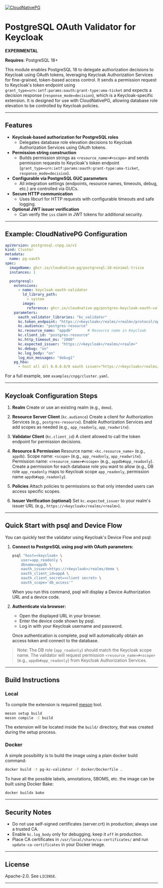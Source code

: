 [![CloudNativePG](./logo/cloudnativepg.png)](https://cloudnative-pg.io/)

# PostgreSQL OAuth Validator for Keycloak

**EXPERIMENTAL**

**Requires**: PostgreSQL 18+

This module enables PostgreSQL 18 to delegate authorization decisions to Keycloak using OAuth tokens, leveraging Keycloak Authorization Services for fine-grained, token-based access control.
It sends a permission request to Keycloak's token endpoint using `grant_type=urn:ietf:params:oauth:grant-type:uma-ticket` and expects a decision response (`response_mode=decision`), which is a Keycloak-specific extension.
It is designed for use with CloudNativePG, allowing database role elevation to be controlled by Keycloak policies.

---

## Features

- **Keycloak-based authorization for PostgreSQL roles**
  - Delegates database role elevation decisions to Keycloak Authorization Services using OAuth tokens.
- **Permission string construction**
  - Builds permission strings as `<resource_name>#<scope>` and sends permission requests to Keycloak's token endpoint (`grant_type=urn:ietf:params:oauth:grant-type:uma-ticket`, `response_mode=decision`).
- **Configurable via PostgreSQL GUC parameters**
  - All integration settings (endpoints, resource names, timeouts, debug, etc.) are controlled via GUCs.
- **Secure HTTP communication**
  - Uses libcurl for HTTP requests with configurable timeouts and safe logging.
- **Optional JWT issuer verification**
  - Can verify the `iss` claim in JWT tokens for additional security.

---

## Example: CloudNativePG Configuration

```yaml
apiVersion: postgresql.cnpg.io/v1
kind: Cluster
metadata:
  name: pg-oauth
spec:
  imageName: ghcr.io/cloudnative-pg/postgresql:18-minimal-trixie
  instances: 1

  postgresql:
    extensions:
      - name: keycloak-oauth-validator
        ld_library_path:
          - system
        image:
          reference: ghcr.io/cloudnative-pg/postgres-keycloak-oauth-validator-testing:18-dev-trixie
    parameters:
      oauth_validator_libraries: "kc_validator"
      kc.token_endpoint: "https://<keycloak>/realms/<realm>/protocol/openid-connect/token"
      kc.audience: "postgres-resource"
      kc.resource_name: "appdb"       # Resource name in Keycloak
      kc.client_id: "postgres-resource"
      kc.http_timeout_ms: "2000"
      kc.expected_issuer: "https://<keycloak>/realms/<realm>"
      kc.debug: "on"
      kc.log_body: "on"
      log_min_messages: "debug1"
    pg_hba:
      - host all all 0.0.0.0/0 oauth issuer="https://<keycloak>/realms/<realm>" scope=db_access validator="kc_validator" delegate_ident_mapping=1
```

For a full example, see `examples/cnpg/cluster.yaml`.

---

## Keycloak Configuration Steps

1. **Realm**
   Create or use an existing realm (e.g., `demo`).

2. **Resource Server Client** (`kc.audience`)
   Create a client for Authorization Services (e.g., `postgres-resource`).
   Enable Authorization Services and add scopes as needed (e.g., `app_readonly`, `app_readwrite`).

3. **Validator Client** (`kc.client_id`)
   A client allowed to call the token endpoint for permission decisions.

4. **Resource & Permission**
   Resource name: `<kc.resource_name>` (e.g., `appdb`).
   Scope name: `<scope>` (e.g., `app_readonly`, `app_readwrite`).
   Permission name: `<resource_name>#<scope>` (e.g., `appdb#app_readonly`).
   Create a permission for each database role you want to allow (e.g., DB role `app_readonly` maps to Keycloak scope `app_readonly`, permission name `appdb#app_readonly`).

5. **Policies**
   Attach policies to permissions so that only intended users can access specific scopes.

6. **Issuer Verification (optional)**
   Set `kc.expected_issuer` to your realm's issuer URL (e.g., `https://<keycloak>/realms/<realm>`).

---

## Quick Start with psql and Device Flow

You can quickly test the validator using Keycloak's Device Flow and psql:

1. **Connect to PostgreSQL using psql with OAuth parameters:**

    ```bash
    psql "host=<keycloak> \
        user=app_readonly \
        dbname=appdb \
        oauth_issuer=https://<keycloak>/realms/demo \
        oauth_client_id=appA \
        oauth_client_secret=<client secret> \
        oauth_scope='db_access'"
    ```

    When you run this command, psql will display a Device Authorization URL and a device code.

2. **Authenticate via browser:**

    - Open the displayed URL in your browser.
    - Enter the device code shown by psql.
    - Log in with your Keycloak username and password.

    Once authentication is complete, psql will automatically obtain an access token and connect to the database.

> Note:
The DB role (`app_readonly`) should match the Keycloak scope name.
The validator will request permission `<resource_name>#<scope>` (e.g., `appdb#app_readonly`) from Keycloak Authorization Services.

---

## Build Instructions

### Local

To compile the extension is required [meson](https://mesonbuild.com/) tool.

```bash
meson setup build
meson compile -C build
```
The extension will be located inside the `build/` directory, that was
created during the setup process.

### Docker

A simple possibility is to build the image using a plain docker build
command:

```bash
docker build -t pg-kc-validator -f docker/Dockerfile .
```

To have all the possible labels, annotations, SBOMS, etc. the
image can be built using Docker Bake:

```bash
docker buildx bake
```

---

## Security Notes

- Do not use self-signed certificates (server.crt) in production; always use a trusted CA.
- Enable `kc.log_body` only for debugging; keep it `off` in production.
- Place CA certificates in `/usr/local/share/ca-certificates/` and run `update-ca-certificates` in your Docker image.

---

## License

Apache-2.0. See `LICENSE`.

---
